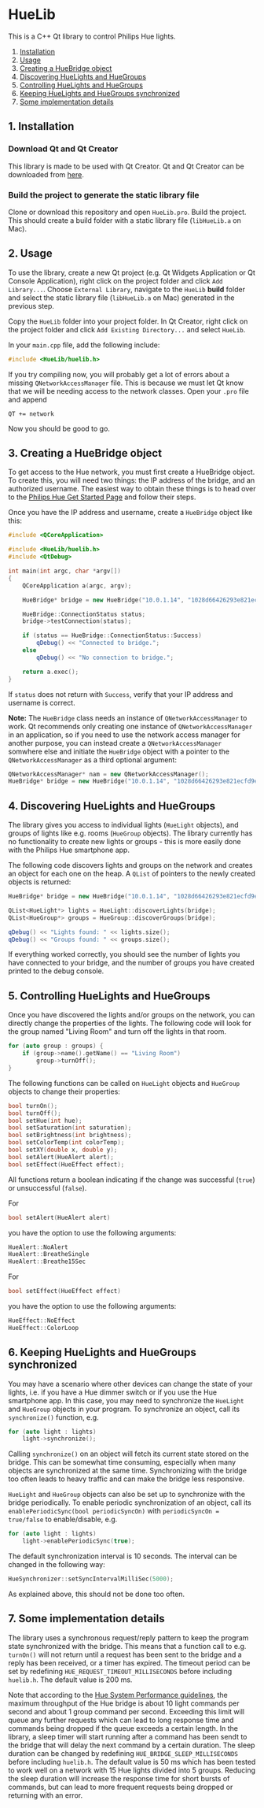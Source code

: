 # HueLib

This is a C++ Qt library to control Philips Hue lights.

1. [Installation](#installation)
2. [Usage](#usage)
3. [Creating a HueBridge object](#create)
4. [Discovering HueLights and HueGroups](#discover)
5. [Controlling HueLights and HueGroups](#control)
6. [Keeping HueLights and HueGroups synchronized](#synchronization)
7. [Some implementation details](#implementation)

<a name="installation"></a>
## 1. Installation

### Download Qt and Qt Creator
This library is made to be used with Qt Creator. Qt and Qt Creator can be downloaded from [here](https://www.qt.io/download).

### Build the project to generate the static library file
Clone or download this repository and open `HueLib.pro`. Build the project. This should create a build folder with a static library file (`libHueLib.a` on Mac).

<a name="usage"></a>
## 2. Usage
To use the library, create a new Qt project (e.g. Qt Widgets Application or Qt Console Application), right click on the project folder and click `Add Library...`. Choose `External Library`, navigate to the `HueLib` **build** folder and select the static library file (`libHueLib.a` on Mac) generated in the previous step.

Copy the `HueLib` folder into your project folder. In Qt Creator, right click on the project folder and click `Add Existing Directory...` and select `HueLib`.

In your `main.cpp` file, add the following include:
```c++
#include <HueLib/huelib.h>
```
If you try compiling now, you will probably get a lot of errors about a missing `QNetworkAccessManager` file. This is because we must let Qt know that we will be needing access to the network classes. Open your `.pro` file and append
```qmake
QT += network
```
Now you should be good to go.

<a name="create"></a>
## 3. Creating a HueBridge object
To get access to the Hue network, you must first create a HueBridge object. To create this, you will need two things: the IP address of the bridge, and an authorized username. The easiest way to obtain these things is to head over to the [Philips Hue Get Started Page](https://developers.meethue.com/develop/get-started-2/) and follow their steps.

Once you have the IP address and username, create a `HueBridge` object like this:
```c++
#include <QCoreApplication>

#include <HueLib/huelib.h>
#include <QtDebug>

int main(int argc, char *argv[])
{
    QCoreApplication a(argc, argv);

    HueBridge* bridge = new HueBridge("10.0.1.14", "1028d66426293e821ecfd9ef1a0731df");

    HueBridge::ConnectionStatus status;
    bridge->testConnection(status);

    if (status == HueBridge::ConnectionStatus::Success)
        qDebug() << "Connected to bridge.";
    else
        qDebug() << "No connection to bridge.";

    return a.exec();
}
```
If `status` does not return with `Success`, verify that your IP address and username is correct.

**Note:** The `HueBridge` class needs an instance of `QNetworkAccessManager` to work. Qt recommends only creating one instance of `QNetworkAccessManager` in an application, so if you need to use the network access manager for another purpose, you can instead create a `QNetworkAccessManager` somwhere else and initiate the `HueBridge` object with a pointer to the `QNetworkAccessManager` as a third optional argument:
```c++
QNetworkAccessManager* nam = new QNetworkAccessManager();
HueBridge* bridge = new HueBridge("10.0.1.14", "1028d66426293e821ecfd9ef1a0731df", nam);
```
<a name="discover"></a>
## 4. Discovering HueLights and HueGroups
The library gives you access to individual lights (`HueLight` objects), and groups of lights like e.g. rooms (`HueGroup` objects). The library currently has no functionality to create new lights or groups - this is more easily done with the Philips Hue smartphone app.

The following code discovers lights and groups on the network and creates an object for each one on the heap. A `QList` of pointers to the newly created objects is returned:

```c++
HueBridge* bridge = new HueBridge("10.0.1.14", "1028d66426293e821ecfd9ef1a0731df");

QList<HueLight*> lights = HueLight::discoverLights(bridge);
QList<HueGroup*> groups = HueGroup::discoverGroups(bridge);

qDebug() << "Lights found: " << lights.size();
qDebug() << "Groups found: " << groups.size();
```

If everything worked correctly, you should see the number of lights you have connected to your bridge, and the number of groups you have created printed to the debug console.

<a name="control"></a>
## 5. Controlling HueLights and HueGroups
Once you have discovered the lights and/or groups on the network, you can directly change the properties of the lights. The following code will look for the group named "Living Room" and turn off the lights in that room.
```c++
for (auto group : groups) {
    if (group->name().getName() == "Living Room")
        group->turnOff();
}
```

The following functions can be called on `HueLight` objects and `HueGroup` objects to change their properties:
```c++
bool turnOn();
bool turnOff();
bool setHue(int hue);
bool setSaturation(int saturation);
bool setBrightness(int brightness);
bool setColorTemp(int colorTemp);
bool setXY(double x, double y);
bool setAlert(HueAlert alert);
bool setEffect(HueEffect effect);
```
All functions return a boolean indicating if the change was successful (`true`) or unsuccessful (`false`).

For
```c++
bool setAlert(HueAlert alert)
```
you have the option to use the following arguments:
```c++
HueAlert::NoAlert
HueAlert::BreatheSingle
HueAlert::Breathe15Sec
````

For
```c++
bool setEffect(HueEffect effect)
```
you have the option to use the following arguments:
```c++
HueEffect::NoEffect
HueEffect::ColorLoop
````
<a name="synchronization"></a>
## 6. Keeping HueLights and HueGroups synchronized
You may have a scenario where other devices can change the state of your lights, i.e. if you have a Hue dimmer switch or if you use the Hue smartphone app. In this case, you may need to synchronize the `HueLight`  and `HueGroup`  objects in your program. To synchronize an object, call its `synchronize()` function, e.g.
```c++
for (auto light : lights)
    light->synchronize();
````
Calling `synchronize()` on an object will fetch its current state stored on the bridge. This can be somewhat time consuming, especially when many objects are synchronized at the same time. Synchronizing with the bridge too often leads to heavy traffic and can make the bridge less responsive.

`HueLight` and `HueGroup` objects can also be set up to synchronize with the bridge periodically. To enable periodic synchronization of an object, call its `enablePeriodicSync(bool periodicSyncOn)` with `periodicSyncOn = true/false` to enable/disable, e.g.
```c++
for (auto light : lights)
    light->enablePeriodicSync(true);
````
The default synchronization interval is 10 seconds. The interval can be changed in the following way:
```c++
HueSynchronizer::setSyncIntervalMilliSec(5000);
````
As explained above, this should not be done too often.

<a name="implementation"></a>
## 7. Some implementation details
The library uses a synchronous request/reply pattern to keep the program state synchronized with the bridge. This means that a function call to e.g. `turnOn()` will not return until a request has been sent to the bridge and a reply has been received, or a timer has expired. The timeout period can be set by redefining `HUE_REQUEST_TIMEOUT_MILLISECONDS` before including `huelib.h`. The default value is 200 ms.

Note that according to the [Hue System Performance guidelines](https://developers.meethue.com/develop/application-design-guidance/hue-system-performance/), the maximum throughput of the Hue bridge is about 10 light commands per second and about 1 group command per second. Exceeding this limit will queue any further requests which can lead to long response time and commands being dropped if the queue exceeds a certain length. In the library, a sleep timer will start running after a command has been sendt to the bridge that will delay the next command by a certain duration. The sleep duration can be changed by redefining `HUE_BRIDGE_SLEEP_MILLISECONDS` before including `huelib.h`. The default value is 50 ms which has been tested to work well on a network with 15 Hue lights divided into 5 groups. Reducing the sleep duration will increase the response time for short bursts of commands, but can lead to more frequent requests being dropped or returning with an error.


